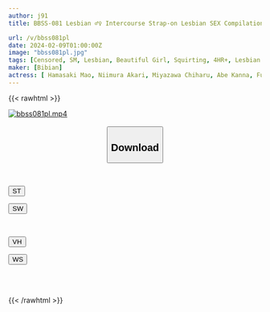 ```yaml
---
author: j91
title: BBSS-081 Lesbian ♂♀ Intercourse Strap-on Lesbian SEX Compilation 4 Hours Part.5

url: /v/bbss081pl
date: 2024-02-09T01:00:00Z
image: "bbss081pl.jpg"
tags: [Censored, SM, Lesbian, Beautiful Girl, Squirting, 4HR+, Lesbian Kiss	]
maker: [Bibian]
actress: [ Hamasaki Mao, Niimura Akari, Miyazawa Chiharu, Abe Kanna, Fuyue Kotone, Saitou Amiri, Noau Ika, Kamisaka Mei, Ohana Non, Kisaki Nana ]
---
```



{{< rawhtml >}}

<div class="video" data-videoid="yr39BxgQqwC1qPB">
    <a href="javascript:;">
        <img src="/v/bbss081pl/bbss081pl.jpg" width="WIDTH" height="HEIGHT" alt="bbss081pl.mp4" loading="lazy">
    </a>
</div>

<script type="text/javascript" src="https://j91.asia/asset/on-demand-st.js"></script>

<br>
  <link rel="stylesheet" href="https://j91.asia/asset/bs5.css">
  
  <center>
  <button class="btn btn-primary" type="button" data-bs-toggle="collapse" data-bs-target=".multi-collapse" aria-expanded="false" aria-controls="multiCollapseExample1 multiCollapseExample2"><h2>Download</h2></button></center>
</p>
<div class="row">
  <div class="col">
    <div class="collapse multi-collapse" id="multiCollapseExample1">
      <div class="card card-body">
	      	      <br>
<div class="buttons">  
<p><a href="https://streamtape.to/v/yr39BxgQqwC1qPB" target="_blank"><button class="btn-hover color-3"><i class="fa fa-download"></i> ST</button></a></p>
<p><a href="https://flaswish.com/8lejfsze5nkx" target="_blank"><button class="btn-hover color-2"><i class="fa fa-download"></i> SW</button></a></p></div>
    </div>
  </div>
</div>
  <div class="col">
    <div class="collapse multi-collapse" id="multiCollapseExample2">
      <div class="card card-body">
	      <br>
<div class="buttons">
<p><a href="javascript:;" target="_blank"><button class="btn-hover color-9"><i class="fa fa-download"></i> VH</button></a></p>
<p><a href="javascript:;" target="_blank"><button class="btn-hover color-8"><i class="fa fa-download"></i> WS</button></a></p></div>
<br><br>
      </div>
    </div>
  </div>
</div>

{{< /rawhtml >}}